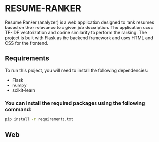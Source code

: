 # RESUME-RANKER
Resume Ranker (analyzer) is a web application designed to rank resumes based on their relevance to a given job description. The application uses TF-IDF vectorization and cosine similarity to perform the ranking. The project is built with Flask as the backend framework and uses HTML and CSS for the frontend.
## Requirements
To run this project, you will need to install the following dependencies:
- Flask
- numpy
- scikit-learn
### You can install the required packages using the following command:
```bash
pip install -r requirements.txt
```
## Web
